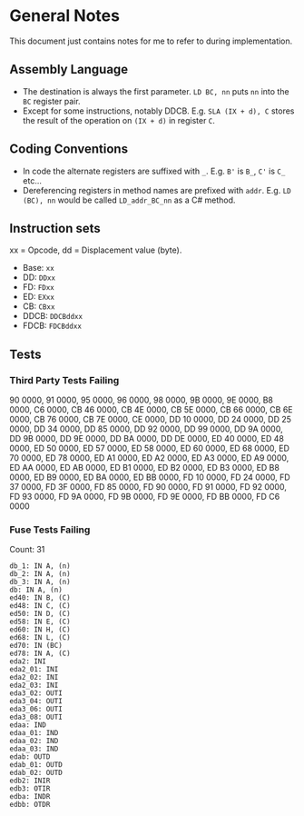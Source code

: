 ﻿# General Notes

This document just contains notes for me to refer to during implementation.

## Assembly Language

- The destination is always the first parameter. `LD BC, nn` puts `nn` into the `BC` register pair.
- Except for some instructions, notably DDCB. E.g. `SLA (IX + d), C` stores the result of the operation on `(IX + d)` in register `C`.

## Coding Conventions

- In code the alternate registers are suffixed with `_`. E.g. `B'` is `B_`, `C'` is `C_` etc...
- Dereferencing registers in method names are prefixed with `addr`. E.g. `LD (BC), nn` would be called `LD_addr_BC_nn` as a C# method.

## Instruction sets

xx = Opcode, dd = Displacement value (byte).

- Base: `xx`
- DD: `DDxx`
- FD: `FDxx`
- ED: `EXxx`
- CB: `CBxx`
- DDCB: `DDCBddxx`
- FDCB: `FDCBddxx`

## Tests

### Third Party Tests Failing

90 0000, 91 0000, 95 0000, 96 0000, 98 0000, 9B 0000, 9E 0000, B8 0000, C6 0000, CB 46 0000, CB 4E 0000, CB 5E 0000, CB 66 0000, CB 6E 0000, CB 76 0000, CB 7E 0000, CE 0000, DD 10 0000, DD 24 0000, DD 25 0000, DD 34 0000, DD 85 0000, DD 92 0000, DD 99 0000, DD 9A 0000, DD 9B 0000, DD 9E 0000, DD BA 0000, DD DE 0000, ED 40 0000, ED 48 0000, ED 50 0000, ED 57 0000, ED 58 0000, ED 60 0000, ED 68 0000, ED 70 0000, ED 78 0000, ED A1 0000, ED A2 0000, ED A3 0000, ED A9 0000, ED AA 0000, ED AB 0000, ED B1 0000, ED B2 0000, ED B3 0000, ED B8 0000, ED B9 0000, ED BA 0000, ED BB 0000, FD 10 0000, FD 24 0000, FD 37 0000, FD 3F 0000, FD 85 0000, FD 90 0000, FD 91 0000, FD 92 0000, FD 93 0000, FD 9A 0000, FD 9B 0000, FD 9E 0000, FD BB 0000, FD C6 0000

### Fuse Tests Failing

Count: 31

```
db_1: IN A, (n)
db_2: IN A, (n)
db_3: IN A, (n)
db: IN A, (n)
ed40: IN B, (C)
ed48: IN C, (C)
ed50: IN D, (C)
ed58: IN E, (C)
ed60: IN H, (C)
ed68: IN L, (C)
ed70: IN (BC)
ed78: IN A, (C)
eda2: INI
eda2_01: INI
eda2_02: INI
eda2_03: INI
eda3_02: OUTI
eda3_04: OUTI
eda3_06: OUTI
eda3_08: OUTI
edaa: IND
edaa_01: IND
edaa_02: IND
edaa_03: IND
edab: OUTD
edab_01: OUTD
edab_02: OUTD
edb2: INIR
edb3: OTIR
edba: INDR
edbb: OTDR
```
